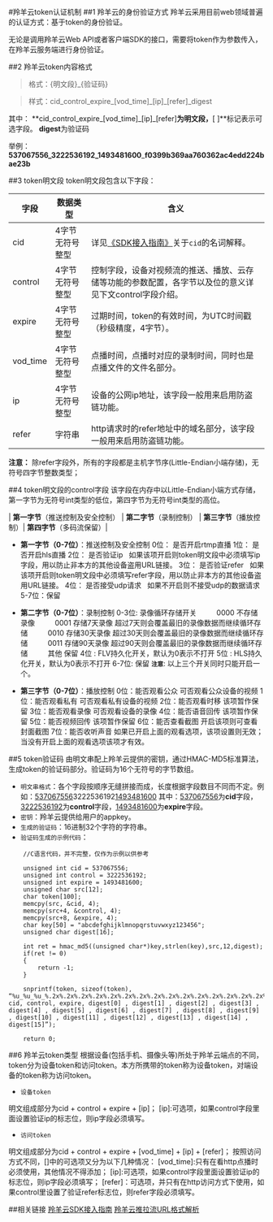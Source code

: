 #羚羊云token认证机制
##1 羚羊云的身份验证方式
羚羊云采用目前web领域普遍的认证方式：基于token的身份验证。

无论是调用羚羊云Web API或者客户端SDK的接口，需要将token作为参数传入，在羚羊云服务端进行身份验证。

##2 羚羊云token内容格式
>格式：{明文段}\_{验证码}

>样式：cid\_control\_expire\_\[vod\_time\]\_\[ip\]\_\[refer\]\_digest

其中：
**cid\_control\_expire\_\[vod\_time\]\_\[ip\]\_\[refer\]**为明文段，**[ ]**标记表示可选字段。
**digest**为验证码

举例：
**537067556_3222536192_1493481600**_**f0399b369aa760362ac4edd224bae23b**

##3 token明文段
token明文段包含以下字段：

|字段| 数据类型 | 含义 |
|----|----|----|
|cid |4字节无符号整型| 详见[《SDK接入指南》](http://doc.topvdn.com/api/#!public-doc/integration.md#3._相关术语和名词)关于`cid`的名词解释。|
|control |4字节无符号整型| 控制字段，设备对视频流的推送、播放、云存储等功能的参数配置，各字节以及位的意义详见下文control字段介绍。|
|expire |4字节无符号整型| 过期时间，token的有效时间，为UTC时间戳（秒级精度，4字节）。|
|vod_time |4字节无符号整型| 点播时间，点播时对应的录制时间，同时也是点播文件的文件名部分。|
|ip |4字节无符号整型| 设备的公网ip地址，该字段一般用来启用防盗链功能。|
|refer |字符串| http请求时的refer地址中的域名部分，该字段一般用来启用防盗链功能。|

**注意：**
除refer字段外，所有的字段都是主机字节序(Little-Endian小端存储)，无符号四字节整数类型；

##4 token明文段的control字段
该字段在内存中以Little-Endian小端方式存储，第一字节为无符号int类型的低位，第四字节为无符号int类型的高位。

| **第一字节**（推送控制及安全控制） | **第二字节**（录制控制） | **第三字节**（播放控制）| **第四字节**（多码流保留）|

- **第一字节（0-7位）**：推送控制及安全控制
0位：  是否开启rtmp直播
1位：  是否开启hls直播
2位：  是否验证ip &nbsp;&nbsp;如果该项开启则token明文段中必须填写ip字段，用以防止非本方的其他设备盗用URL链接。
3位：  是否验证refer &nbsp;&nbsp;如果该项开启则token明文段中必须填写refer字段，用以防止非本方的其他设备盗用URL链接。
4位：  是否接受udp请求 &nbsp;&nbsp;如果不开启则不接受udp的数据请求
5-7位：保留

- **第二字节（0-7位）**：录制控制
0-3位: 录像循环存储开关
&nbsp;&nbsp;&nbsp;&nbsp;&nbsp;&nbsp;&nbsp;&nbsp;&nbsp;0000 不存储录像
&nbsp;&nbsp;&nbsp;&nbsp;&nbsp;&nbsp;&nbsp;&nbsp;&nbsp;0001 存储7天录像  超过7天则会覆盖最旧的录像数据而继续循环存储
&nbsp;&nbsp;&nbsp;&nbsp;&nbsp;&nbsp;&nbsp;&nbsp;&nbsp;0010 存储30天录像 超过30天则会覆盖最旧的录像数据而继续循环存储
&nbsp;&nbsp;&nbsp;&nbsp;&nbsp;&nbsp;&nbsp;&nbsp;&nbsp;0011 存储90天录像 超过90天则会覆盖最旧的录像数据而继续循环存储
&nbsp;&nbsp;&nbsp;&nbsp;&nbsp;&nbsp;&nbsp;&nbsp;&nbsp;其他 保留
4位 : FLV持久化开关，默认为0表示不打开
5位 : HLS持久化开关，默认为0表示不打开
6-7位: 保留
**`注意`**: 以上三个开关同时只能开启一个。

- **第三字节（0-7位）**：播放控制
0位：能否观看公众 可否观看公众设备的视频
1位：能否观看私有 可否观看私有设备的视频
2位：能否观看时移 该项暂作保留
3位：能否观看录像 可否观看设备的录像
4位：能否语音回传 该项暂作保留
5位：能否视频回传 该项暂作保留
6位：能否查看截图 开启该项则可查看封面截图
7位：能否收听声音 如果已开启上面的观看选项，该项设置则无效；当没有开启上面的观看选项该项才有效。

##5 token验证码
由明文串配上羚羊云提供的密钥，通过HMAC-MD5标准算法，生成token的验证码部分。验证码为16个无符号的字节数组。

- `明文串格式`：各个字段按顺序无缝拼接而成，长度根据字段数目不同而不定。例如：<u>537067556</u>3222536192<u>1493481600</u>
其中：<u>537067556</u>为**cid**字段，<u>3222536192</u>为**control**字段，<u>1493481600</u>为**expire**字段。
- `密钥`：羚羊云提供给用户的appkey。
- `生成的验证码`：16进制32个字符的字符串。
- `验证码生成的示例代码`：

```
    //C语言代码，并不完整，仅作为示例以供参考

    unsigned int cid = 537067556;
	unsigned int control = 3222536192;
	unsigned int expire = 1493481600;
	unsigned char src[12];
	char token[100];
	memcpy(src, &cid, 4);
	memcpy(src+4, &control, 4);
	memcpy(src+8, &expire, 4);
    char key[50] = "abcdefghijklmnopqrstuvwxyz123456";
	unsigned char digest[16];

	int ret = hmac_md5((unsigned char*)key,strlen(key),src,12,digest);
	if(ret != 0)
	{
		return -1;
	}

	snprintf(token, sizeof(token), “%u_%u_%u_%.2x%.2x%.2x%.2x%.2x%.2x%.2x%.2x%.2x%.2x%.2x%.2x%.2x%.2x%.2x%.2x, cid, control, expire, digest[0] , digest[1] , digest[2] , digest[3] , digest[4] , digest[5] , digest[6] , digest[7] , digest[8] , digest[9] , digest[10] , digest[11] , digest[12] , digest[13] , digest[14] , digest[15]”);

	return 0;
```

##6 羚羊云token类型
根据设备(包括手机、摄像头等)所处于羚羊云端点的不同，token分为设备token和访问token。本方所携带的token称为设备token，对端设备的token称为访问token。

- `设备token`

明文组成部分为cid + control + expire + \[ip]；
\[ip]:可选项，如果control字段里面设置验证ip的标志位，则ip字段必须填写。

- `访问token`

明文组成部分为cid + control + expire + \[vod_time] + \[ip] + \[refer]；
按照访问方式不同，[]中的可选项又分为以下几种情况：
\[vod_time]:只有在看http点播时必须使用，其他情况不得添加；
\[ip]:可选项，如果control字段里面设置验证ip的标志位，则ip字段必须填写；
\[refer]：可选项，并只有在http访问方式下使用，如果control里设置了验证refer标志位，则refer字段必须填写。

##相关链接
[羚羊云SDK接入指南](http://doc.topvdn.com/api/index.html#!public-doc/integration.md)
[羚羊云推拉流URL格式解析](http://doc.topvdn.com/api/index.html#!public-doc/url_format.md)

